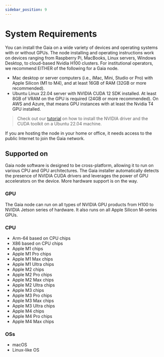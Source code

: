 ```yaml
---
sidebar_position: 9
---
```


# System Requirements

You can install the Gaia on a wide variety of devices and operating systems with or without GPUs. The node installing and operating instructions work on devices ranging from Raspberry Pi, MacBooks, Linux servers, Windows Desktop, to cloud-based Nvidia H100 clusters. For institutional operators, we recommend EITHER of the following for a Gaia node. 

* Mac desktop or server computers (i.e., iMac, Mini, Studio or Pro) with Apple Silicon (M1 to M4), and at least 16GB of RAM (32GB or more recommended).
* Ubuntu Linux 22.04 server with NVIDIA CUDA 12 SDK installed. At least 8GB of VRAM on the GPU is required (24GB or more recommended). On AWS and Azure, that means GPU instances with at least the Nvidia T4 GPU installed.

> Check out our [tutorial](../advanced-deployment-options/cuda) on how to install the NVIDIA driver and the CUDA toolkit on a Ubuntu 22.04 machine.

If you are hosting the node in your home or office, it needs access to the public Internet to join the Gaia network.

## Supported on

Gaia node software is designed to be cross-platform, allowing it to run on various CPU and GPU architectures. The Gaia installer automatically detects the presence of NVIDIA CUDA drivers and leverages the power of GPU accelerators on the device. More hardware support is on the way.

### GPU

The Gaia node can run on all types of NVIDIA GPU products from H100 to NVIDIA Jetson series of hardware.
It also runs on all Apple Silicon M-series GPUs.

### CPU

* Arm-64 based on CPU chips
* X86 based on CPU chips
* Apple M1 chips
* Apple M1 Pro chips
* Apple M1 Max chips
* Apple M1 Ultra chips
* Apple M2 chips
* Apple M2 Pro chips
* Apple M2 Max chips
* Apple M2 Ultra chips
* Apple M3 chips
* Apple M3 Pro chips
* Apple M3 Max chips
* Apple M3 Ultra chips
* Apple M4 chips
* Apple M4 Pro chips
* Apple M4 Max chips

### OSs

* macOS
* Linux-like OS

